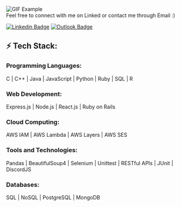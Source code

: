 ![GIF Example](https://github.com/joshhzheng/joshhzheng/blob/main/hello.gif)\
Feel free to connect with me on Linked or contact me through Email :)

[![Linkedin Badge](https://img.shields.io/badge/-LinkedIn-blue?style=flat-square&logo=Linkedin&logoColor=white&link=josh-zheng888)](https://www.linkedin.com/in/josh-zheng888/)
[![Outlook Badge](https://img.shields.io/badge/-Outlook-0078D4?style=flat-square&logo=Microsoft-Outlook&logoColor=white&link=mailto:joshzheng99@outlook.com)](mailto:joshzheng99@outlook.com)

## ⚡ Tech Stack:

### Programming Languages:
C | C++ | Java | JavaScript | Python | Ruby | SQL | R

### Web Development:
Express.js | Node.js | React.js | Ruby on Rails

### Cloud Computing:
AWS IAM | AWS Lambda | AWS Layers | AWS SES

### Tools and Technologies:
Pandas | BeautifulSoup4 | Selenium | Unittest | RESTful APIs | JUnit | DiscordJS

### Databases:
SQL | NoSQL | PostgreSQL | MongoDB
